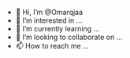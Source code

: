 - 👋 Hi, I’m @Omarqjaa
- 👀 I’m interested in ...
- 🌱 I’m currently learning ...
- 💞️ I’m looking to collaborate on ...
- 📫 How to reach me ...

<!---
Omarqjaa/Omarqjaa is a ✨ special ✨ repository because its `README.md` (this file) appears on your GitHub profile.
You can click the Preview link to take a look at your changes.
--->

